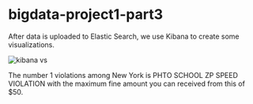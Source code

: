# bigdata-project1-part3

After data is uploaded to Elastic Search, we use Kibana to create some visualizations. 

![kibana vs](https://user-images.githubusercontent.com/45520038/77019738-df70bc00-6957-11ea-9bbc-9c5d4b85a270.png)

The number 1 violations among New York is PHTO SCHOOL ZP SPEED VIOLATION with the maximum fine amount you can received from this of $50. 
